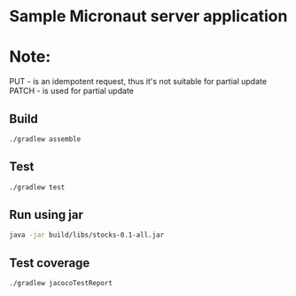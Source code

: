 # Sample Micronaut server application

# Note:
PUT - is an idempotent request, thus it's not suitable for partial update
PATCH - is used for partial update

## Build
```bash
./gradlew assemble
```

## Test
```bash
./gradlew test
```

## Run using jar
```bash
java -jar build/libs/stocks-0.1-all.jar
```

## Test coverage
```bash
./gradlew jacocoTestReport
```